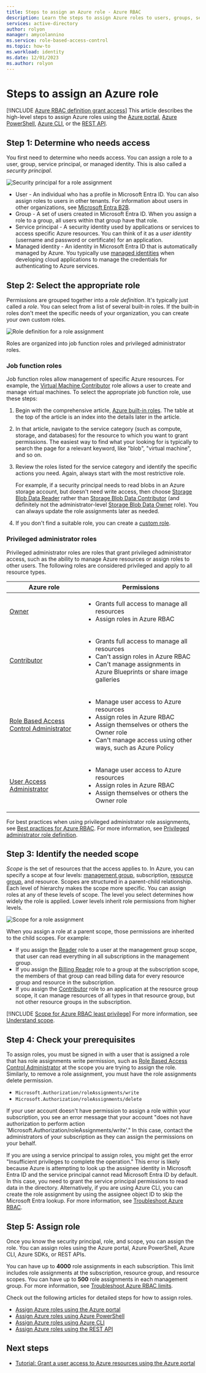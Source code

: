 ```yaml
---
title: Steps to assign an Azure role - Azure RBAC
description: Learn the steps to assign Azure roles to users, groups, service principals, or managed identities using Azure role-based access control (Azure RBAC).
services: active-directory
author: rolyon
manager: amycolannino
ms.service: role-based-access-control
ms.topic: how-to
ms.workload: identity
ms.date: 12/01/2023
ms.author: rolyon
---
```


# Steps to assign an Azure role

[!INCLUDE [Azure RBAC definition grant access](../../includes/role-based-access-control/definition-grant.md)] This article describes the high-level steps to assign Azure roles using the [Azure portal](role-assignments-portal.md), [Azure PowerShell](role-assignments-powershell.md), [Azure CLI](role-assignments-cli.md), or the [REST API](role-assignments-rest.md).

## Step 1: Determine who needs access

You first need to determine who needs access. You can assign a role to a user, group, service principal, or managed identity. This is also called a *security principal*.

![Security principal for a role assignment](./media/shared/rbac-security-principal.png)

- User - An individual who has a profile in Microsoft Entra ID. You can also assign roles to users in other tenants. For information about users in other organizations, see [Microsoft Entra B2B](../active-directory/external-identities/what-is-b2b.md).
- Group - A set of users created in Microsoft Entra ID. When you assign a role to a group, all users within that group have that role. 
- Service principal - A security identity used by applications or services to access specific Azure resources. You can think of it as a *user identity* (username and password or certificate) for an application.
- Managed identity - An identity in Microsoft Entra ID that is automatically managed by Azure. You typically use [managed identities](../active-directory/managed-identities-azure-resources/overview.md) when developing cloud applications to manage the credentials for authenticating to Azure services.

## Step 2: Select the appropriate role

Permissions are grouped together into a *role definition*. It's typically just called a *role*. You can select from a list of several built-in roles. If the built-in roles don't meet the specific needs of your organization, you can create your own custom roles.

![Role definition for a role assignment](./media/shared/rbac-role-definition.png)

Roles are organized into job function roles and privileged administrator roles.

### Job function roles

Job function roles allow management of specific Azure resources. For example, the [Virtual Machine Contributor](built-in-roles.md#virtual-machine-contributor) role allows a user to create and manage virtual machines. To select the appropriate job function role, use these steps:

1. Begin with the comprehensive article, [Azure built-in roles](built-in-roles.md). The table at the top of the article is an index into the details later in the article.

1. In that article, navigate to the service category (such as compute, storage, and databases) for the resource to which you want to grant permissions. The easiest way to find what your looking for is typically to search the page for a relevant keyword, like "blob", "virtual machine", and so on.

1. Review the roles listed for the service category and identify the specific actions you need. Again, always start with the most restrictive role.

    For example, if a security principal needs to read blobs in an Azure storage account, but doesn't need write access, then choose [Storage Blob Data Reader](built-in-roles.md#storage-blob-data-reader) rather than [Storage Blob Data Contributor](built-in-roles.md#storage-blob-data-contributor) (and definitely not the administrator-level [Storage Blob Data Owner](built-in-roles.md#storage-blob-data-owner) role). You can always update the role assignments later as needed.

1. If you don't find a suitable role, you can create a [custom role](custom-roles.md).

### Privileged administrator roles

Privileged administrator roles are roles that grant privileged administrator access, such as the ability to manage Azure resources or assign roles to other users. The following roles are considered privileged and apply to all resource types.

| Azure role | Permissions |
| --- | --- |
| [Owner](built-in-roles.md#owner) | <ul><li>Grants full access to manage all resources</li><li>Assign roles in Azure RBAC</li></ul> |
| [Contributor](built-in-roles.md#contributor) | <ul><li>Grants full access to manage all resources</li><li>Can't assign roles in Azure RBAC</li><li>Can't manage assignments in Azure Blueprints or share image galleries</li></ul> |
| [Role Based Access Control Administrator](built-in-roles.md#role-based-access-control-administrator) | <ul><li>Manage user access to Azure resources</li><li>Assign roles in Azure RBAC</li><li>Assign themselves or others the Owner role</li><li>Can't manage access using other ways, such as Azure Policy</li></ul> |
| [User Access Administrator](built-in-roles.md#user-access-administrator) | <ul><li>Manage user access to Azure resources</li><li>Assign roles in Azure RBAC</li><li>Assign themselves or others the Owner role</li></ul> |

For best practices when using privileged administrator role assignments, see [Best practices for Azure RBAC](best-practices.md#limit-privileged-administrator-role-assignments). For more information, see [Privileged administrator role definition](./role-definitions.md#privileged-administrator-role-definition).

## Step 3: Identify the needed scope

*Scope* is the set of resources that the access applies to. In Azure, you can specify a scope at four levels: [management group](../governance/management-groups/overview.md), subscription, [resource group](../azure-resource-manager/management/overview.md#resource-groups), and resource. Scopes are structured in a parent-child relationship. Each level of hierarchy makes the scope more specific. You can assign roles at any of these levels of scope. The level you select determines how widely the role is applied. Lower levels inherit role permissions from higher levels. 

![Scope for a role assignment](./media/shared/rbac-scope.png)

When you assign a role at a parent scope, those permissions are inherited to the child scopes. For example:

- If you assign the [Reader](built-in-roles.md#reader) role to a user at the management group scope, that user can read everything in all subscriptions in the management group.
- If you assign the [Billing Reader](built-in-roles.md#billing-reader) role to a group at the subscription scope, the members of that group can read billing data for every resource group and resource in the subscription.
- If you assign the [Contributor](built-in-roles.md#contributor) role to an application at the resource group scope, it can manage resources of all types in that resource group, but not other resource groups in the subscription.

[!INCLUDE [Scope for Azure RBAC least privilege](../../includes/role-based-access-control/scope-least.md)] For more information, see [Understand scope](scope-overview.md).

## Step 4: Check your prerequisites

To assign roles, you must be signed in with a user that is assigned a role that has role assignments write permission, such as [Role Based Access Control Administrator](built-in-roles.md#role-based-access-control-administrator) at the scope you are trying to assign the role. Similarly, to remove a role assignment, you must have the role assignments delete permission.

- `Microsoft.Authorization/roleAssignments/write`
- `Microsoft.Authorization/roleAssignments/delete`

If your user account doesn't have permission to assign a role within your subscription, you see an error message that your account "does not have authorization to perform action 'Microsoft.Authorization/roleAssignments/write'." In this case, contact the administrators of your subscription as they can assign the permissions on your behalf.

If you are using a service principal to assign roles, you might get the error "Insufficient privileges to complete the operation." This error is likely because Azure is attempting to look up the assignee identity in Microsoft Entra ID and the service principal cannot read Microsoft Entra ID by default. In this case, you need to grant the service principal permissions to read data in the directory. Alternatively, if you are using Azure CLI, you can create the role assignment by using the assignee object ID to skip the Microsoft Entra lookup. For more information, see [Troubleshoot Azure RBAC](troubleshooting.md).

## Step 5: Assign role

Once you know the security principal, role, and scope, you can assign the role. You can assign roles using the Azure portal, Azure PowerShell, Azure CLI, Azure SDKs, or REST APIs.

You can have up to **4000** role assignments in each subscription. This limit includes role assignments at the subscription, resource group, and resource scopes. You can have up to **500** role assignments in each management group. For more information, see [Troubleshoot Azure RBAC limits](troubleshoot-limits.md).

Check out the following articles for detailed steps for how to assign roles.

- [Assign Azure roles using the Azure portal](role-assignments-portal.md)
- [Assign Azure roles using Azure PowerShell](role-assignments-powershell.md)
- [Assign Azure roles using Azure CLI](role-assignments-cli.md)
- [Assign Azure roles using the REST API](role-assignments-rest.md)

## Next steps

- [Tutorial: Grant a user access to Azure resources using the Azure portal](quickstart-assign-role-user-portal.md)
